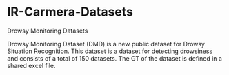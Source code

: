 # IR-Carmera-Datasets


Drowsy Monitoring Datasets

Drowsy Monitoring Dataset (DMD) is a new public dataset for Drowsy Situation Recognition. This dataset is a dataset for detecting drowsiness and consists of a total of 150 datasets. The GT of the dataset is defined in a shared excel file.
